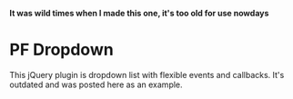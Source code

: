 **It was wild times when I made this one, it's too old for use nowdays**


PF Dropdown
===========

This jQuery plugin is dropdown list with flexible events and callbacks. It's outdated and was posted here as an example.
 
